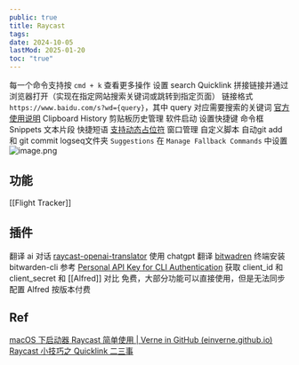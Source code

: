 ```yaml
---
public: true
title: Raycast
tags:
date: 2024-10-05
lastMod: 2025-01-20
toc: "true"
---
```


每一个命令支持按 `cmd + k` 查看更多操作
设置
search
Quicklink 拼接链接并通过浏览器打开（实现在指定网站搜索关键词或跳转到指定页面）
链接格式 `https://www.baidu.com/s?wd={query}`，其中 query 对应需要搜索的关键词
[官方使用说明](https://manual.raycast.com/quicklinks)
Clipboard History 剪贴板历史管理
软件启动
设置快捷键
命令框
Snippets 文本片段
快捷短语
[支持动态占位符](https://manual.raycast.com/dynamic-placeholders)
窗口管理
自定义脚本
自动git add 和 git commit logseq文件夹
`Suggestions` 在 `Manage Fallback Commands` 中设置
![image.png](/assets/image_1702564703426_0.png)
## 功能
[[Flight Tracker]]
## 插件
翻译
ai 对话
[raycast-openai-translator](https://github.com/openai-translator/raycast-openai-translator) 使用 chatgpt 翻译
[bitwadren](https://github.com/raycast/extensions/blob/7899198909fdbec2819cce54f509496433265fef/extensions/bitwarden/README.md)
终端安装 bitwarden-cli
参考 [Personal API Key for CLI Authentication](https://bitwarden.com/help/personal-api-key/#get-your-personal-api-key) 获取 client_id 和 client_secret
和 [[Alfred]] 对比
免费，大部分功能可以直接使用，但是无法同步配置
Alfred 按版本付费
## Ref
[macOS 下启动器 Raycast 简单使用 | Verne in GitHub (einverne.github.io)](https://einverne.github.io/post/2022/03/raycast-usage.html)
[Raycast 小技巧之 Quicklink 二三事](https://sspai.com/post/72951)

